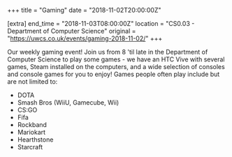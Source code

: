 +++
title = "Gaming"
date = "2018-11-02T20:00:00Z"

[extra]
end_time = "2018-11-03T08:00:00Z"
location = "CS0.03 - Department of Computer Science"
original = "https://uwcs.co.uk/events/gaming-2018-11-02/"
+++

Our weekly gaming event\! Join us from 8 'til late in the Department of Computer Science to play some games - we have an HTC Vive with several games, Steam installed on the computers, and a wide selection of consoles and console games for you to enjoy\! Games people often play include but are not limited to:

  - DOTA  
  - Smash Bros (WiiU, Gamecube, Wii)  
  - CS:GO  
  - Fifa  
  - Rockband  
  - Mariokart  
  - Hearthstone  
  - Starcraft

